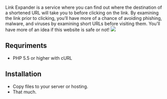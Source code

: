 Link Expander is a service where you can find out where the destination of a shortened URL will take you to before clicking on the link. By examining the link prior to clicking, you’ll have more of a chance of avoiding phishing, malware, and viruses by examining short URLs before visiting them. You’ll have more of an idea if this website is safe or not! ![](https://previews-codecanyon.imgix.net/files/227983807/inline.jpg?auto=compress%2Cformat&fit=crop&crop=top&w=590&h=300&s=8cfb1cee0a337dedebabe5502857a9eb)

Requriments
-----------

*   PHP 5.5 or higher with cURL

Installation
------------

*   Copy files to your server or hosting.
*   That much.
